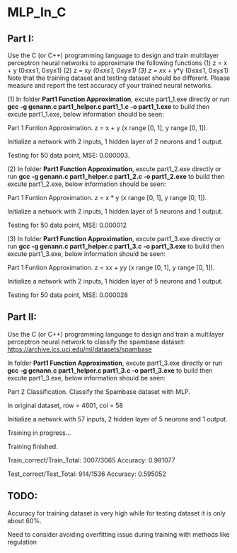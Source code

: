 # MLP_In_C
## Part I:
Use the C (or C++) programming language to design and train multilayer perceptron neural networks to approximate the following functions
(1) z = x + y (0≤x≤1, 0≤y≤1)
(2) z = x*y (0≤x≤1, 0≤y≤1)
(3) z = x*x + y*y (0≤x≤1, 0≤y≤1)
Note that the training dataset and testing dataset should be different. Please measure and report the test accuracy of your trained neural networks.

(1) In folder **Part1 Function Approximation**, excute part1_1.exe directly or run **gcc -g genann.c part1_helper.c part1_1.c -o part1_1.exe** to build then excute part1_1.exe, 
below information should be seen:

Part 1 Funtion Approximation.
z = x + y (x range [0, 1], y range [0, 1]).

Initialize a network with 2 inputs, 1 hidden layer of 2 neurons and 1 output.

Testing for 50 data point, MSE: 0.000003.

(2) In folder **Part1 Function Approximation**, excute part1_2.exe directly or run **gcc -g genann.c part1_helper.c part1_2.c -o part1_2.exe** to build then excute part1_2.exe, 
below information should be seen:

Part 1 Funtion Approximation.
z = x * y (x range [0, 1], y range [0, 1]).

Initialize a network with 2 inputs, 1 hidden layer of 5 neurons and 1 output.

Testing for 50 data point, MSE: 0.000012

(3) In folder **Part1 Function Approximation**, excute part1_3.exe directly or run **gcc -g genann.c part1_helper.c part1_3.c -o part1_3.exe** to build then excute part1_3.exe, 
below information should be seen:

Part 1 Funtion Approximation.
z = x*x + y*y (x range [0, 1], y range [0, 1]).

Initialize a network with 2 inputs, 1 hidden layer of 5 neurons and 1 output.

Testing for 50 data point, MSE: 0.000028

## Part II:
Use the C (or C++) programming language to design and train a multilayer perceptron neural network to classify the spambase dataset: https://archive.ics.uci.edu/ml/datasets/spambase

In folder **Part1 Function Approximation**, excute part1_3.exe directly or run **gcc -g genann.c part1_helper.c part1_3.c -o part1_3.exe** to build then excute part1_3.exe, 
below information should be seen:

Part 2 Classification.
Classify the Spambase dataset with MLP.

In original dataset, row = 4601, col = 58

Initialize a network with 57 inputs, 2 hidden layer of 5 neurons and 1 output.

Training in progress...

Training finished.

Train_correct/Train_Total: 3007/3065
Accuracy: 0.981077

Test_correct/Test_Total: 914/1536
Accuracy: 0.595052

## TODO:
Accuracy for training dataset is very high while for testing dataset it is only about 60%. 

Need to consider avoiding overfitting issue during training with methods like regulation
